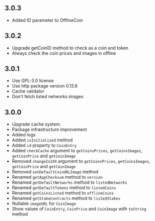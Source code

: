 ## 3.0.3
- Added ID parameter to OfflineCoin

## 3.0.2
- Upgrade getCoinID method to check as a coin and token
- Always check the coin prices and images in offline

## 3.0.1
- Use GPL-3.0 license
- Use http package version 0.13.6
- Cache validator
- Don't fetch listed networks images

## 3.0.0
- Upgrade cache system.
- Package infrastructure improvement
- Added logs
- Added `isInitialized` method
- Added `id` property to `CoinEntry`
- Added `checkCache` argument to `getCoinsPrices`, `getCoinsImages`, `getCoinPrice` and `getCoinImage`
- Removed `changeIn24h` argument to `getCoinsPrices`, `getCoinsImages`, `getCoinPrice` and `getCoinImage`
- Removed `setDefaultCoinURLImage` method
- Renamed `getAppChecksum` method to `version`
- Renamed `getDefaultNetworks` method to `listedNetworks`
- Renamed `getDefaultTokens` method to `listedCoins`
- Renamed `getCoinsListed` method to `offlineCoins`
- Renamed `getStakeContracts` method to `listedStakes`
- Nullable `imageURL` for `CoinImage`
- Show values of `CoinEntry`, `CoinPrice` and `CoinImage` with `toString` method
